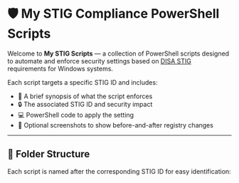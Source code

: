 # 🛡️ My STIG Compliance PowerShell Scripts

Welcome to **My STIG Scripts** — a collection of PowerShell scripts designed to automate and enforce security settings based on [DISA STIG](https://public.cyber.mil/stigs/) requirements for Windows systems.

Each script targets a specific STIG ID and includes:

- 📖 A brief synopsis of what the script enforces
- 🔒 The associated STIG ID and security impact
- 💻 PowerShell code to apply the setting
- 📸 Optional screenshots to show before-and-after registry changes

---

## 📁 Folder Structure

Each script is named after the corresponding STIG ID for easy identification:

